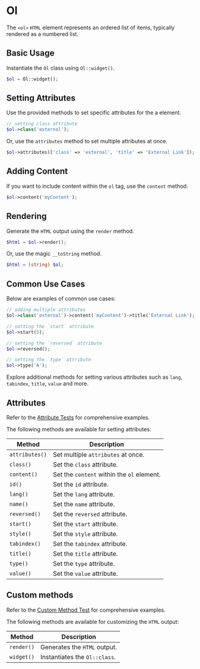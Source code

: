 # Ol

The `<ol>` `HTML` element represents an ordered list of items, typically rendered as a numbered list.

## Basic Usage

Instantiate the `Ol` class using `Ol::widget()`.

```php
$ol = Ol::widget();
```

## Setting Attributes

Use the provided methods to set specific attributes for the a element.

```php
// setting class attribute
$ol->class('external');
```

Or, use the `attributes` method to set multiple attributes at once.

```php
$ol->attributes(['class' => 'external', 'title' => 'External Link']);
```

## Adding Content

If you want to include content within the `ol` tag, use the `content` method.

```php
$ol->content('myContent');
```

## Rendering

Generate the `HTML` output using the `render` method.

```php
$html = $ol->render();
```

Or, use the magic `__toString` method.

```php
$html = (string) $ol;
```

## Common Use Cases

Below are examples of common use cases:

```php
// adding multiple attributes
$ol->class('external')->content('myContent')->title('External Link');
```

```php
// setting the `start` attribute
$ol->start(5);
```

```php
// setting the `reversed` attribute
$ol->reversed();
```

```php
// setting the `type` attribute
$ol->type('A');
```

Explore additional methods for setting various attributes such as `lang`, `tabindex`, `title`, `value` and more.

## Attributes

Refer to the [Attribute Tests](https://github.com/php-forge/html/blob/main/tests/Ol/AttributeTest.php) for comprehensive
examples.

The following methods are available for setting attributes:

| Method            | Description                                                                                      |
| ----------------- | ------------------------------------------------------------------------------------------------ |
| `attributes()`    | Set multiple `attributes` at once.                                                               |
| `class()`         | Set the `class` attribute.                                                                       |
| `content()`       | Set the `content` within the `ol` element.                                                       |
| `id()`            | Set the `id` attribute.                                                                          |
| `lang()`          | Set the `lang` attribute.                                                                        |
| `name()`          | Set the `name` attribute.                                                                        |
| `reversed()`      | Set the `reversed` attribute.                                                                    |
| `start()`         | Set the `start` attribute.                                                                       |
| `style()`         | Set the `style` attribute.                                                                       |
| `tabindex()`      | Set the `tabindex` attribute.                                                                    |
| `title()`         | Set the `title` attribute.                                                                       |
| `type()`          | Set the `type` attribute.                                                                        |
| `value()`         | Set the `value` attribute.                                                                       |

## Custom methods

Refer to the [Custom Method Test](https://github.com/php-forge/html/blob/main/tests/Ol/CustomMethodTest.php) for 
comprehensive examples.

The following methods are available for customizing the `HTML` output:

| Method                       | Description                                                                           |
| ---------------------------- | ------------------------------------------------------------------------------------- |
| `render()`                   | Generates the `HTML` output.                                                          |
| `widget()`                   | Instantiates the `Ol::class`.                                                         |
